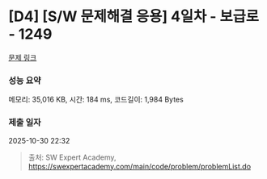 # [D4] [S/W 문제해결 응용] 4일차 - 보급로 - 1249 

[문제 링크](https://swexpertacademy.com/main/code/problem/problemDetail.do?contestProbId=AV15QRX6APsCFAYD) 

### 성능 요약

메모리: 35,016 KB, 시간: 184 ms, 코드길이: 1,984 Bytes

### 제출 일자

2025-10-30 22:32



> 출처: SW Expert Academy, https://swexpertacademy.com/main/code/problem/problemList.do